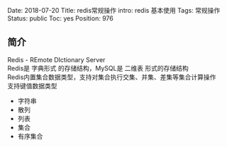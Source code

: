 Date: 2018-07-20
Title: redis常规操作
intro: redis 基本使用
Tags: 常规操作
Status: public
Toc: yes
Position: 976

## 简介
Redis - REmote DIctionary Server  
Redis是 字典形式 的存储结构，MySQL是 二维表 形式的存储结构  
Redis内置集合数据类型，支持对集合执行交集、并集、差集等集合计算操作  
支持键值数据类型  

- 字符串
- 散列
- 列表
- 集合
- 有序集合

